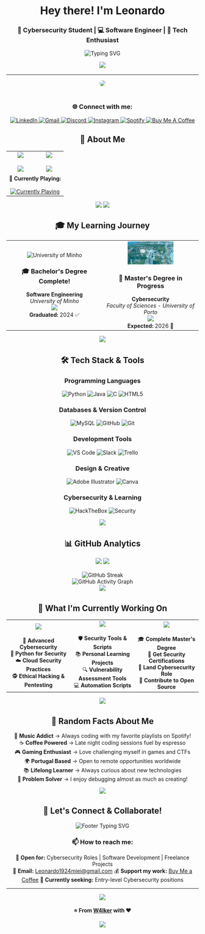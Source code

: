 <!--Enhanced aesthetic header-->
<div align="center">

# Hey there! I'm **Leonardo** 
### 🔐 **Cybersecurity Student** | 💻 **Software Engineer** | 🚀 **Tech Enthusiast**

<img src="https://readme-typing-svg.herokuapp.com?font=Fira+Code&size=22&duration=3000&pause=1000&color=f85d7f&center=true&vCenter=true&multiline=true&width=500&height=100&lines=Welcome+to+my+GitHub!;Turning+ideas+into+code;Always+learning+something+new!" alt="Typing SVG" />

![](https://hit.yhype.me/github/profile?user_id=62023102)

---

</div>

<!--Animated cat with better styling-->
<div align="center">
  <img src="https://media4.giphy.com/media/v1.Y2lkPTc5MGI3NjExODY5em1seXVoanR3ZzJ0eWRpa3FtdWF6ZDdqbjVsbmdhYTZqeXlqciZlcD12MV9pbnRlcm5hbF9naWZfYnlfaWQmY3Q9Zw/BemKqR9RDK4V2/giphy.gif" width="300" style="border-radius: 15px;"/>
</div>

<br/>

<div align="center">
 
 ### 🌐 **Connect with me:**
 
 <a href="https://www.linkedin.com/in/leonardo-ara%C3%BAjo-freitas-734732228/">
   <img src="https://img.shields.io/badge/LinkedIn-0077B5?style=for-the-badge&logo=linkedin&logoColor=white" alt="LinkedIn"/>
 </a>
 <a href="mailto:leonardo1924miei@gmail.com">
   <img src="https://img.shields.io/badge/Gmail-D14836?style=for-the-badge&logo=gmail&logoColor=white" alt="Gmail"/>
 </a>
 <a href="https://discord.com/users/624603785041281044">
   <img src="https://img.shields.io/badge/Discord-5865F2?style=for-the-badge&logo=discord&logoColor=white" alt="Discord"/>
 </a>
 <a href="https://www.instagram.com/W4lker19">
   <img src="https://img.shields.io/badge/Instagram-E4405F?style=for-the-badge&logo=instagram&logoColor=white" alt="Instagram"/>
 </a>
 <a href="https://open.spotify.com/user/melwwt1dl1y0m19x8k1c44eim?si=21e5df35ce034206&nd=1">
   <img src="https://img.shields.io/badge/Spotify-1DB954?style=for-the-badge&logo=spotify&logoColor=white" alt="Spotify"/>
 </a>
 <a href="https://buymeacoffee.com/walker19">
   <img src="https://img.shields.io/badge/Buy_Me_A_Coffee-FFDD00?style=for-the-badge&logo=buy-me-a-coffee&logoColor=black" alt="Buy Me A Coffee"/>
 </a> 
</div>

<!--Improved intro section-->
<div align="center">
 
 ## 🎯 **About Me**
 
<table>
  <tr>
    <td align="center" width="50%">
      <img src="https://img.shields.io/badge/🌍_Location-Portugal_🇵🇹-blue?style=for-the-badge"/>
      <br/><br/>
      <img src="https://img.shields.io/badge/🎓_Current_Focus-Cybersecurity_&_Software_Development-purple?style=flat-square"/>
    </td>
    <td align="center" width="50%">
      <img src="https://img.shields.io/badge/☕_Fun_Fact-Coffee_Powered_Developer-brown?style=for-the-badge"/>
      <br/><br/>
      <img src="https://img.shields.io/badge/💡_Motto-Debug_with_Coffee,_Solve_with_Curiosity-orange?style=flat-square"/>
    </td>
  </tr>
  <tr>
    <td align="center" colspan="2">
      <strong>🎵 Currently Playing:</strong><br/><br/>
      <a href="https://spotify-github-profile.kittinanx.com/api/view?uid=melwwt1dl1y0m19x8k1c44eim&redirect=true">
        <img src="https://spotify-github-profile.kittinanx.com/api/view?uid=melwwt1dl1y0m19x8k1c44eim&cover_image=true&theme=novatorem&show_offline=true&background_color=0d1117&interchange=false&bar_color_cover=false&bar_color=f85d7f" alt="Currently Playing"/>
      </a>
    </td>
  </tr>
</table>

<img src="https://user-images.githubusercontent.com/73097560/115834477-dbab4500-a447-11eb-908a-139a6edaec5c.gif">
<img src="https://capsule-render.vercel.app/api?type=waving&color=0:f85d7f,100:764ba2&height=60&section=divider"/>

<!--Enhanced education section-->
<div align="center">
  
  ## 🎓 **My Learning Journey**
  
</div>

<table align="center">
  <tr>
    <td align="center" width="50%">
      <img src="assets/img/um.png" alt="University of Minho" width="80" height="40" />
      <h3>🎓 Bachelor's Degree Complete!</h3>
      <strong>Software Engineering</strong><br/>
      <em>University of Minho</em><br/>
      <img src="https://img.shields.io/badge/Grade-13/20-success?style=flat-square&logo=academia&logoColor=white"/>
      <br/><strong>Graduated:</strong> 2024 ✅
    </td>
    <td align="center" width="50%">
      <img src="assets/img/fcup_banner.png" alt="FCUP" width="120" height="60"/>
      <h3>🔐 Master's Degree in Progress</h3>
      <strong>Cybersecurity</strong><br/>
      <em>Faculty of Sciences - University of Porto</em><br/>
      <img src="https://img.shields.io/badge/Status-Currently_Studying-blue?style=flat-square&logo=bookstack&logoColor=white"/>
      <br/><strong>Expected:</strong> 2026 🎯
    </td>
  </tr>
</table>

<img src="https://user-images.githubusercontent.com/73097560/115834477-dbab4500-a447-11eb-908a-139a6edaec5c.gif">

<!--Enhanced skills section with better organization-->
<div align="center">
  
  ## 🛠️ **Tech Stack & Tools**
  
  ### **Programming Languages**
  ![Python](https://img.shields.io/badge/Python-FFD43B?style=for-the-badge&logo=python&logoColor=blue)
  ![Java](https://img.shields.io/badge/Java-ED8B00?style=for-the-badge&logo=openjdk&logoColor=white)
  ![C](https://img.shields.io/badge/C-00599C?style=for-the-badge&logo=c&logoColor=white)
  ![HTML5](https://img.shields.io/badge/HTML5-E34F26?style=for-the-badge&logo=html5&logoColor=white)
  
  ### **Databases & Version Control**
  ![MySQL](https://img.shields.io/badge/MySQL-005C84?style=for-the-badge&logo=mysql&logoColor=white)
  ![GitHub](https://img.shields.io/badge/GitHub-100000?style=for-the-badge&logo=github&logoColor=white)
  ![Git](https://img.shields.io/badge/Git-F05032?style=for-the-badge&logo=git&logoColor=white)
  
  ### **Development Tools**
  ![VS Code](https://img.shields.io/badge/Visual_Studio_Code-0078D4?style=for-the-badge&logo=visual%20studio%20code&logoColor=white)
  ![Slack](https://img.shields.io/badge/Slack-4A154B?style=for-the-badge&logo=slack&logoColor=white)
  ![Trello](https://img.shields.io/badge/Trello-0052CC?style=for-the-badge&logo=trello&logoColor=white)
  
  ### **Design & Creative**
  ![Adobe Illustrator](https://img.shields.io/badge/Adobe%20Illustrator-FF9A00?style=for-the-badge&logo=adobe%20illustrator&logoColor=white)
  ![Canva](https://img.shields.io/badge/Canva-00C4CC?style=for-the-badge&logo=canva&logoColor=white)
  
  ### **Cybersecurity & Learning**
  ![HackTheBox](https://img.shields.io/badge/HackTheBox-111927?style=for-the-badge&logo=Hack%20The%20Box&logoColor=9FEF00)
  ![Security](https://img.shields.io/badge/Cybersecurity-FF6B6B?style=for-the-badge&logo=shield&logoColor=white)
  
</div>

<img src="https://user-images.githubusercontent.com/73097560/115834477-dbab4500-a447-11eb-908a-139a6edaec5c.gif">

<!--GitHub stats section-->
<div align="center">
  
  ## 📊 **GitHub Analytics**
  
  <div>
    <img height="180em" src="https://github-readme-stats.vercel.app/api?username=W4lker19&show_icons=true&theme=tokyonight&include_all_commits=true&count_private=true&hide_border=true&bg_color=0D1117&title_color=F85D7F&text_color=FFFFFF&icon_color=F85D7F"/>
    <img height="180em" src="https://github-readme-stats.vercel.app/api/top-langs/?username=W4lker19&layout=compact&langs_count=8&theme=tokyonight&hide_border=true&bg_color=0D1117&title_color=F85D7F&text_color=FFFFFF"/>
  </div>
  
  <br/>
  
  <img src="https://github-readme-streak-stats.herokuapp.com/?user=W4lker19&theme=tokyonight&hide_border=true&background=0D1117&stroke=F85D7F&ring=F85D7F&fire=F85D7F&currStreakLabel=F85D7F" alt="GitHub Streak"/>
  
  <br/>
  
  <img src="https://github-readme-activity-graph.vercel.app/graph?username=W4lker19&bg_color=0D1117&color=F85D7F&line=F85D7F&point=FFFFFF&area=true&hide_border=true" alt="GitHub Activity Graph"/>
  
</div>

<img src="https://user-images.githubusercontent.com/73097560/115834477-dbab4500-a447-11eb-908a-139a6edaec5c.gif">

<!--Current focus section-->
<div align="center">
 
 ## 🚀 **What I'm Currently Working On**
 
 <table>
   <tr>
     <td align="center" width="33%">
       <img src="https://img.shields.io/badge/🎓_Currently_Learning-4A90E2?style=for-the-badge&logoColor=white"/>
       <br/><br/>
       🔐 <strong>Advanced Cybersecurity</strong><br/>
       🐍 <strong>Python for Security</strong><br/>
       ☁️ <strong>Cloud Security Practices</strong><br/>
       🕵️ <strong>Ethical Hacking & Pentesting</strong>
     </td>
     <td align="center" width="33%">
       <img src="https://img.shields.io/badge/🛠️_Currently_Building-50C878?style=for-the-badge&logoColor=white"/>
       <br/><br/>
       🛡️ <strong>Security Tools & Scripts</strong><br/>
       📚 <strong>Personal Learning Projects</strong><br/>
       🔍 <strong>Vulnerability Assessment Tools</strong><br/>
       💻 <strong>Automation Scripts</strong>
     </td>
     <td align="center" width="33%">
       <img src="https://img.shields.io/badge/🎯_2025_Goals-FF6B6B?style=for-the-badge&logoColor=white"/>
       <br/><br/>
       🎓 <strong>Complete Master's Degree</strong><br/>
       📜 <strong>Get Security Certifications</strong><br/>
       💼 <strong>Land Cybersecurity Role</strong><br/>
       🌟 <strong>Contribute to Open Source</strong>
     </td>
   </tr>
 </table>
 
</div>

<img src="https://user-images.githubusercontent.com/73097560/115834477-dbab4500-a447-11eb-908a-139a6edaec5c.gif">

<!--Fun facts section-->
<div align="center">
  
  ## 🎯 **Random Facts About Me**
  
  🎵 **Music Addict** → Always coding with my favorite playlists on Spotify!  
  ☕ **Coffee Powered** → Late night coding sessions fuel by espresso  
  🎮 **Gaming Enthusiast** → Love challenging myself in games and CTFs  
  🌍 **Portugal Based** → Open to remote opportunities worldwide  
  📚 **Lifelong Learner** → Always curious about new technologies  
  🔧 **Problem Solver** → I enjoy debugging almost as much as creating!  
  
</div>

<img src="https://user-images.githubusercontent.com/73097560/115834477-dbab4500-a447-11eb-908a-139a6edaec5c.gif">

<!--Enhanced footer-->
<div align="center">
  
  ## 💬 **Let's Connect & Collaborate!**
  
  <img src="https://readme-typing-svg.herokuapp.com?font=Fira+Code&size=18&duration=2000&pause=1000&color=F85D7F&center=true&vCenter=true&width=600&lines=Always+open+to+interesting+conversations!;Let's+build+something+amazing+together!;Feel+free+to+reach+out+anytime!" alt="Footer Typing SVG" />
  
  ### 📫 **How to reach me:**
  
  💼 **Open for:** Cybersecurity Roles | Software Development | Freelance Projects  
  📧 **Email:** Leonardo1924miei@gmail.com
  💰 **Support my work:** [Buy Me a Coffee](https://buymeacoffee.com/walker19)
  🎯 **Currently seeking:** Entry-level Cybersecurity positions  
  
  ---
  
  <img src="https://capsule-render.vercel.app/api?type=waving&color=gradient&height=100&section=footer&animation=fadeIn"/>
  
  **⭐ From [W4lker](https://github.com/W4lker19) with ❤️**
  
  <img src="https://komarev.com/ghpvc/?username=W4lker19&style=for-the-badge&color=F85D7F"/>
  
</div>

<!-- 
🎨 README created with love and lots of coffee ☕
💡 Inspired by the amazing GitHub community
🚀 Always evolving, just like my code!
-->
